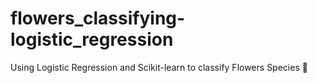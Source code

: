 # flowers_classifying-logistic_regression
Using Logistic Regression and Scikit-learn to classify Flowers Species  🌹
